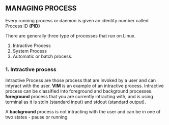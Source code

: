 ## MANAGING PROCESS

Every running process or daemon is given an identity number called Process ID __(PID)__ 

There are generally three type of processes that run on Linux.
1. Intractive Process
2. System Process
3. Automatic or batch process.

### 1. Intractive process
Intractive Process are those process that are invoked by a user and can intyract with the user. __VIM__ is an example of an
intractive process. Intractive process can be classified into foreground and background processes. __foreground__ process that you are currently intracting with, and is using terminal as it is stdin (standard input) and stdout (standard output).

A __background__ process is not intracting with the user and can be in one of two states - pause or running.

